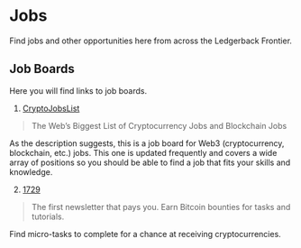# Jobs

Find jobs and other opportunities here from across the Ledgerback Frontier. 

## Job Boards
Here you will find links to job boards. 

1. [CryptoJobsList](https://cryptojobslist.com/)

> The Web’s Biggest List of Cryptocurrency Jobs and Blockchain Jobs

As the description suggests, this is a job board for Web3 (cryptocurrency, blockchain, etc.) jobs. This one is updated frequently and covers a wide array of positions so you should be able to find a job that fits your skills and knowledge. 

2. [1729](https://1729.com/)

> The first newsletter that pays you. Earn Bitcoin bounties for tasks and tutorials.

Find micro-tasks to complete for a chance at receiving cryptocurrencies. 
